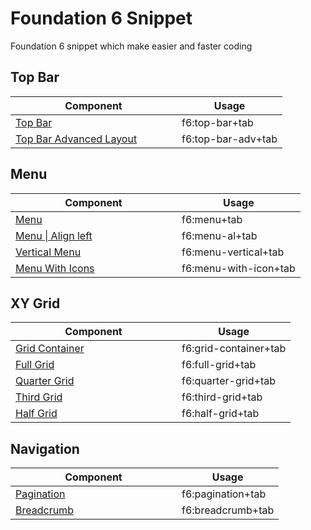 # Foundation 6 Snippet
Foundation 6 snippet which make easier and faster coding

<h2>Top Bar</h2>
<table> 
  <thead>
    <tr>
      <th width="250">Component</th>
      <th>Usage</th>
    </tr>
  </thead>
  <tbody>
    <tr>
      <td><a href="http://foundation.zurb.com/sites/docs/top-bar.html" target="_blank">Top Bar</a></td>
      <td>f6:top-bar+tab</td>
    </tr>
    <tr>
      <td><a href="http://foundation.zurb.com/sites/docs/top-bar.html#advanced-layout" target="_blank">Top Bar Advanced Layout</a></td>
      <td>f6:top-bar-adv+tab</td>
    </tr>
  </tbody>
</table>
<h2>Menu</h2>
<table> 
  <thead>
    <tr>
      <th width="250">Component</th>
      <th>Usage</th>
    </tr>
  </thead>
  <tbody>
    <tr>
      <td><a href="http://foundation.zurb.com/sites/docs/menu.html" target="_blank">Menu</a></td>
      <td>f6:menu+tab</td>
    </tr>
    <tr>
      <td><a href="http://foundation.zurb.com/sites/docs/menu.html" target="_blank">Menu | Align left</a></td>
      <td>f6:menu-al+tab</td>
    </tr>
    <tr>
      <td><a href="http://foundation.zurb.com/sites/docs/top-bar.html#vertical-menu" target="_blank">Vertical Menu</a></td>
      <td>f6:menu-vertical+tab</td>
    </tr>
    <tr>
      <td><a href="http://foundation.zurb.com/sites/docs/top-bar.html#vertical-menu" target="_blank">Menu With Icons</a></td>
      <td>f6:menu-with-icon+tab</td>
    </tr>
  </tbody>
</table>
<h2>XY Grid</h2>
<table> 
  <thead>
    <tr>
      <th width="250">Component</th>
      <th>Usage</th>
    </tr>
  </thead>
  <tbody>
    <tr>
      <td><a href="http://foundation.zurb.com/sites/docs/xy-grid.html" target="_blank">Grid Container</a></td>
      <td>f6:grid-container+tab</td>
    </tr>
    <tr>
      <td><a href="http://foundation.zurb.com/sites/docs/xy-grid.html"" target="_blank">Full Grid</a></td>
      <td>f6:full-grid+tab</td>
    </tr>
    <tr>
      <td><a href="http://foundation.zurb.com/sites/docs/xy-grid.html"" target="_blank">Quarter Grid</a></td>
      <td>f6:quarter-grid+tab</td>
    </tr>
    <tr>
      <td><a href="http://foundation.zurb.com/sites/docs/xy-grid.html"" target="_blank">Third Grid</a></td>
      <td>f6:third-grid+tab</td>
    </tr>
    <tr>
      <td><a href="http://foundation.zurb.com/sites/docs/xy-grid.html"" target="_blank">Half Grid</a></td>
      <td>f6:half-grid+tab</td>
    </tr>    
  </tbody>
</table>
<h2>Navigation</h2>
<table> 
  <thead>
    <tr>
      <th width="250">Component</th>
      <th>Usage</th>
    </tr>
  </thead>
  <tbody>
    <tr>
      <td><a href="http://foundation.zurb.com/sites/docs/pagination.html" target="_blank">Pagination</a></td>
      <td>f6:pagination+tab</td>
    </tr>
    <tr>
      <td><a href="http://foundation.zurb.com/sites/docs/breadcrumbs.html" target="_blank">Breadcrumb</a></td>
      <td>f6:breadcrumb+tab</td>
    </tr>   
  </tbody>
</table>
